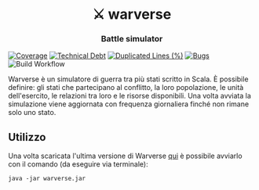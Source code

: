 <h1 align="center" style="border-bottom: none;">⚔️ warverse</h1>
<h3 align="center">Battle simulator</h3>

[![Coverage](https://sonarcloud.io/api/project_badges/measure?project=GZaccaroni_pps-warverse&metric=coverage)](https://sonarcloud.io/summary/new_code?id=GZaccaroni_pps-warverse)
[![Technical Debt](https://sonarcloud.io/api/project_badges/measure?project=GZaccaroni_pps-warverse&metric=sqale_index)](https://sonarcloud.io/summary/new_code?id=GZaccaroni_pps-warverse)
[![Duplicated Lines (%)](https://sonarcloud.io/api/project_badges/measure?project=GZaccaroni_pps-warverse&metric=duplicated_lines_density)](https://sonarcloud.io/summary/new_code?id=GZaccaroni_pps-warverse)
[![Bugs](https://sonarcloud.io/api/project_badges/measure?project=GZaccaroni_pps-warverse&metric=bugs)](https://sonarcloud.io/summary/new_code?id=GZaccaroni_pps-warverse) \
![Build Workflow](https://github.com/GZaccaroni/pps-warverse/actions/workflows/release_please.yml/badge.svg)

Warverse è un simulatore di guerra tra più stati scritto in Scala.
È possibile definire: gli stati che partecipano al conflitto, la loro popolazione, le unità dell'esercito, le relazioni tra loro e le risorse disponibili. 
Una volta avviata la simulazione viene aggiornata con frequenza giornaliera finché non rimane solo uno stato.

## Utilizzo
Una volta scaricata l'ultima versione di Warverse [qui](https://github.com/GZaccaroni/pps-warverse/releases/latest) è possibile avviarlo con il comando (da eseguire via terminale):
```
java -jar warverse.jar
```
